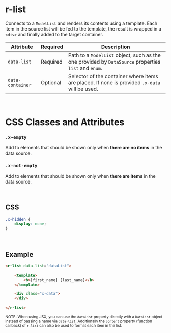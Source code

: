 # r-list

Connects to a `ModelList` and renders its contents using a template. Each item in the source list will be fed to the template, the result is wrapped in a `<div>` and finally added to the target container.

|Attribute|Required|Description
|---------|--------|-----------
|`data-list`|Required|Path to a `ModelList` object, such as the one provided by `DataSource` properties `list` and `enum`.
|`data-container`|Optional|Selector of the container where items are placed. If none is provided `.x-data` will be used.

<br/>

# CSS Classes and Attributes

### `.x-empty`
Add to elements that should be shown only when **there are no items** in the data source.

### `.x-not-empty`
Add to elements that should be shown only when **there are items** in the data source.

<br/>

## CSS

```css
.x-hidden {
    display: none;
}
```

<br/>

## Example

```html
<r-list data-list="dataList">

    <template>
        <b>[first_name] [last_name]</b>
    </template>

    <div class="x-data">
    </div>

</r-list>
```

<small>NOTE: When using JSX, you can use the `dataList` property directly with a `DataList` object instead of passing a name via `data-list`. Additionally the `content` property (function callback) of `r-list` can also be used to format each item in the list.</small>
